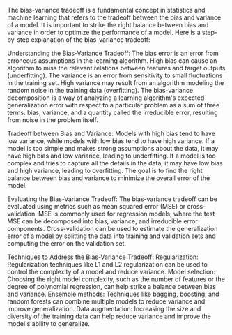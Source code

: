 The bias-variance tradeoff is a fundamental concept in statistics and machine learning that refers to the tradeoff between the bias and variance of a model. It is important to strike the right balance between bias and variance in order to optimize the performance of a model. Here is a step-by-step explanation of the bias-variance tradeoff:

Understanding the Bias-Variance Tradeoff:
The bias error is an error from erroneous assumptions in the learning algorithm. High bias can cause an algorithm to miss the relevant relations between features and target outputs (underfitting).
The variance is an error from sensitivity to small fluctuations in the training set. High variance may result from an algorithm modeling the random noise in the training data (overfitting).
The bias-variance decomposition is a way of analyzing a learning algorithm's expected generalization error with respect to a particular problem as a sum of three terms: bias, variance, and a quantity called the irreducible error, resulting from noise in the problem itself.

Tradeoff between Bias and Variance:
Models with high bias tend to have low variance, while models with low bias tend to have high variance.
If a model is too simple and makes strong assumptions about the data, it may have high bias and low variance, leading to underfitting.
If a model is too complex and tries to capture all the details in the data, it may have low bias and high variance, leading to overfitting.
The goal is to find the right balance between bias and variance to minimize the overall error of the model.

Evaluating the Bias-Variance Tradeoff:
The bias-variance tradeoff can be evaluated using metrics such as mean squared error (MSE) or cross-validation.
MSE is commonly used for regression models, where the test MSE can be decomposed into bias, variance, and irreducible error components.
Cross-validation can be used to estimate the generalization error of a model by splitting the data into training and validation sets and computing the error on the validation set.

Techniques to Address the Bias-Variance Tradeoff:
Regularization: Regularization techniques like L1 and L2 regularization can be used to control the complexity of a model and reduce variance.
Model selection: Choosing the right model complexity, such as the number of features or the degree of polynomial regression, can help strike a balance between bias and variance.
Ensemble methods: Techniques like bagging, boosting, and random forests can combine multiple models to reduce variance and improve generalization.
Data augmentation: Increasing the size and diversity of the training data can help reduce variance and improve the model's ability to generalize.

